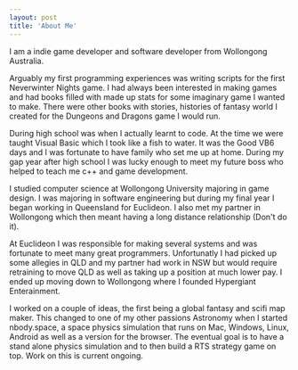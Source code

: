 ```yaml
---
layout: post
title: 'About Me'
---
```


I am a indie game developer and software developer from Wollongong Australia. 

Arguably my first programming experiences was writing scripts for the first Neverwinter Nights game. I had always been interested in making games and had books filled with made up stats for some imaginary game I wanted to make. There were other books with stories, histories of fantasy world I created for the Dungeons and Dragons game I would run.

During high school was when I actually learnt to code. At the time we were taught Visual Basic which I took like a fish to water. It was the Good VB6 days and I was fortunate to have family who set me up at home. During my gap year after high school I was lucky enough to meet my future boss who helped to teach me c++ and game development.

I studied computer science at Wollongong University majoring in game design. I was majoring in software engineering but during my final year I began working in Queensland for Euclideon. I also met my partner in Wollongong which then meant having a long distance relationship (Don't do it).

At Euclideon I was responsible for making several systems and was fortunate to meet many great programmers. Unfortunatly I had picked up some allegies in QLD and my partner had work in NSW but would require retraining to move QLD as well as taking up a position at much lower pay. I ended up moving down to Wollongong where I founded Hypergiant Enterainment.

I worked on a couple of ideas, the first being a global fantasy and scifi map maker. This changed to one of my other passions Astronomy when I started nbody.space, a space physics simulation that runs on Mac, Windows, Linux, Android as well as a version for the browser. The eventual goal is to have a stand alone physics simulation and to then build a RTS strategy game on top. Work on this is current ongoing.



